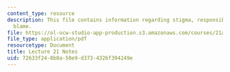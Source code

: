 ```yaml
---
content_type: resource
description: This file contains information regarding stigma, responsibility, and
  blame.
file: https://ol-ocw-studio-app-production.s3.amazonaws.com/courses/21a-215-disease-and-health-culture-society-and-ethics-spring-2012/72633f240b8a50e9d3734326f394249e_MIT21A_215S12_lecture_21.pdf
file_type: application/pdf
resourcetype: Document
title: Lecture 21 Notes
uid: 72633f24-0b8a-50e9-d373-4326f394249e
---
```

